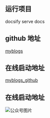 ## 运行项目
docsify serve docs

## github 地址
[myblogs](https://github.com/SnailThink/myblogs.git)


## 在线启动地址

[myblogs_github](https://snailthink.github.io/myblogs/)


## 在线启动地址
![公众号图片](https://gitee.com/VincentBlog/image/raw/master/image/20211013200549.jpg)